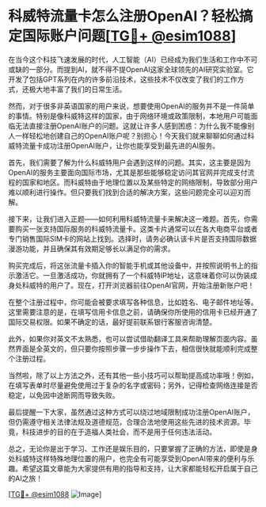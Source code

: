 # 科威特流量卡怎么注册OpenAI？轻松搞定国际账户问题[[TG💪+ @esim1088](https://t.me/s/esim1088)]

在当今这个科技飞速发展的时代，人工智能（AI）已经成为我们生活和工作中不可或缺的一部分。而提到AI，就不得不提OpenAI这家全球领先的AI研究实验室。它开发了包括GPT系列在内的许多前沿技术，这些技术不仅改变了我们的工作方式，还极大地丰富了我们的日常生活。

然而，对于很多非英语国家的用户来说，想要使用OpenAI的服务并不是一件简单的事情。特别是像科威特这样的国家，由于网络环境或政策限制，本地用户可能面临无法直接注册OpenAI账户的问题。这就让许多人感到困惑：为什么我不能像别人一样轻松地创建自己的OpenAI账户呢？别担心！今天我们就来聊聊如何通过科威特流量卡成功注册OpenAI账户，让你也能享受到最先进的AI服务。

首先，我们需要了解为什么科威特用户会遇到这样的问题。其实，这主要是因为OpenAI的服务主要面向国际市场，尤其是那些能够稳定访问其官网并完成支付流程的国家和地区。而科威特由于地理位置以及某些特定的网络限制，导致部分用户难以顺利进行操作。但只要我们找到合适的解决方案，这些问题完全可以迎刃而解。

接下来，让我们进入正题——如何利用科威特流量卡来解决这一难题。首先，你需要购买一张支持国际服务的科威特流量卡。这类卡片通常可以在各大电商平台或者专门销售国际SIM卡的网站上找到。选择时，请务必确认该卡片是否支持国际数据漫游功能，并且确保其有效期足够长以满足你的需求。

购买完成后，将这张流量卡插入你的智能手机或其他设备中，并按照说明书上的指示激活它。一旦激活成功，你就拥有了一个科威特IP地址，这意味着你可以伪装成身处科威特的用户了。现在，打开浏览器前往OpenAI官网，开始注册新账户吧！

在整个注册过程中，你可能会被要求填写各种信息，比如姓名、电子邮件地址等。这里需要注意的是，在填写信用卡信息之前，请确保你所使用的信用卡已经开通了国际交易权限。如果不确定的话，最好提前联系银行客服咨询清楚。

此外，如果你对英文不太熟悉，也可以尝试借助翻译工具来帮助理解页面内容。虽然界面是全英文的，但只要你按照步骤一步步操作下去，相信很快就能顺利完成整个注册过程。

当然啦，除了以上方法之外，还有其他一些小技巧可以帮助提高成功率哦！例如，在填写表单时尽量避免使用过于复杂的名字或密码；另外，记得检查网络连接是否稳定，以免因中途断网而导致失败。

最后提醒一下大家，虽然通过这种方式可以绕过地域限制成功注册OpenAI账户，但仍需遵守相关法律法规及道德规范，合理合法地使用这些先进的技术资源。毕竟，科技进步的目的在于造福人类社会，而不是用于任何违法活动。

总之，无论你是出于学习、工作还是娱乐目的，只要掌握了正确的方法，即使是身处科威特这样特殊地理位置的用户，也完全有可能享受到OpenAI带来的便利与乐趣。希望这篇文章能为大家提供有用的指导和支持，让大家都能轻松开启属于自己的AI之旅！

[[TG💪+ @esim1088](https://t.me/s/esim1088) ![Image](https://i.postimg.cc/4NQfJmqS/Snipaste-2025-05-13-00-14-12.png)]